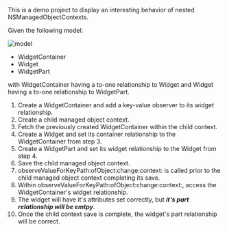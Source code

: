 This is a demo project to display an interesting behavior of nested NSManagedObjectContexts.

Given the following model:

![model](https://raw.github.com/bismark/ChildContextBug/master/model.png "Model")

- WidgetContainer
- Widget
- WidgetPart

with WidgetContainer having a to-one relationship to Widget and Widget having a to-one relationship to WidgetPart.

1. Create a WidgetContainer and add a key-value observer to its widget relationship.
2. Create a child managed object context.
3. Fetch the previously created WidgetContainer within the child context.
4. Create a Widget and set its container relationship to the WidgetContainer from step 3.
5. Create a WidgetPart and set its widget relationship to the Widget from step 4.
6. Save the child managed object context.
7. observeValueForKeyPath:ofObject:change:context: is called prior to the child managed object context completing its save.
8. Within observeValueForKeyPath:ofObject:change:context:, access the WidgetContainer's widget relationship.
9. The widget will have it's attributes set correctly, but **_it's part relationship will be emtpy_**.
10. Once the child context save is complete, the widget's part relationship will be correct.
